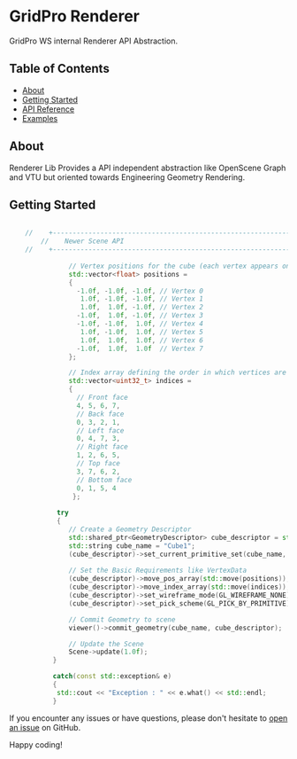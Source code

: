 # GridPro Renderer
GridPro WS internal Renderer API Abstraction.

## Table of Contents

- [About](#about)
- [Getting Started](#getting-started)
- [API Reference](#api-reference)
- [Examples](#examples)

## About
Renderer Lib Provides a API independent abstraction like OpenScene Graph and VTU but oriented towards Engineering Geometry Rendering.

## Getting Started
```cpp 

	//    +-----------------------------------------------------------------------------------+
        //    Newer Scene API
	//    +-----------------------------------------------------------------------------------+
	  
               // Vertex positions for the cube (each vertex appears only once)
               std::vector<float> positions =
               {
                 -1.0f, -1.0f, -1.0f, // Vertex 0
                  1.0f, -1.0f, -1.0f, // Vertex 1
                  1.0f,  1.0f, -1.0f, // Vertex 2
                 -1.0f,  1.0f, -1.0f, // Vertex 3
                 -1.0f, -1.0f,  1.0f, // Vertex 4
                  1.0f, -1.0f,  1.0f, // Vertex 5
                  1.0f,  1.0f,  1.0f, // Vertex 6
                 -1.0f,  1.0f,  1.0f  // Vertex 7
               };

               // Index array defining the order in which vertices are connected to form quads
               std::vector<uint32_t> indices =
               {
                 // Front face
                 4, 5, 6, 7,
                 // Back face
                 0, 3, 2, 1,
                 // Left face
                 0, 4, 7, 3,
                 // Right face
                 1, 2, 6, 5,
                 // Top face
                 3, 7, 6, 2,
                 // Bottom face
                 0, 1, 5, 4
                };
              
            try 
            {                 
               // Create a Geometry Descriptor 
               std::shared_ptr<GeometryDescriptor> cube_descriptor = std::make_shared<GeometryDescriptor>();
               std::string cube_name = "Cube1";
               (cube_descriptor)->set_current_primitive_set(cube_name, GL_QUADS);
		
               // Set the Basic Requirements like VertexData
               (cube_descriptor)->move_pos_array(std::move(positions));
               (cube_descriptor)->move_index_array(std::move(indices));
               (cube_descriptor)->set_wireframe_mode(GL_WIREFRAME_NONE);
               (cube_descriptor)->set_pick_scheme(GL_PICK_BY_PRIMITIVE);

               // Commit Geometry to scene
               viewer()->commit_geometry(cube_name, cube_descriptor);

               // Update the Scene
               Scene->update(1.0f);
           }

           catch(const std::exception& e)
           {	
           	std::cout << "Exception : " << e.what() << std::endl;
           }
```
If you encounter any issues or have questions, please don't hesitate to [open an issue](https://github.com/ksrikar1234/HPS_API_Documentation/issues) on GitHub.

Happy coding!
